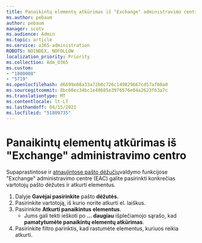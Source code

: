 ```yaml
---
title: Panaikintų elementų atkūrimas iš "Exchange" administravimo centro
ms.author: pebaum
author: pebaum
manager: scotv
ms.audience: Admin
ms.topic: article
ms.service: o365-administration
ROBOTS: NOINDEX, NOFOLLOW
localization_priority: Priority
ms.collection: Adm_O365
ms.custom:
- "1800008"
- "5719"
ms.openlocfilehash: d6699e08a33a72b0c726c149829667cd57afb0a0
ms.sourcegitcommit: 8bc60ec34bc1e40685e3976576e04a2623f63a7c
ms.translationtype: MT
ms.contentlocale: lt-LT
ms.lasthandoff: 04/15/2021
ms.locfileid: "51809735"
---
```

# <a name="recover-deleted-items-from-exchange-admin-center"></a>Panaikintų elementų atkūrimas iš "Exchange" administravimo centro

Supaprastintose ir [atnaujintose pašto dėžučių](https://admin.exchange.microsoft.com/#/mailboxes)valdymo funkcijose "Exchange" administravimo centre (EAC) galite pasirinkti konkrečias vartotojų pašto dėžutes ir atkurti elementus.

1. Dalyje **Gavėjai pasirinkite** pašto **dėžutės.**
2. Pasirinkite vartotoją, iš kurio norite atkurti el. laiškus.
3. Pasirinkite **Atkurti panaikintus elementus**.
    - Jums gali tekti ieškoti po **... daugiau** išplečiamojo sąrašo, kad **pamatytumėte panaikintų elementų atkūrimas**.
4. Pasirinkite filtro parinktis, kad rastumėte elementus, kuriuos reikia atkurti.
